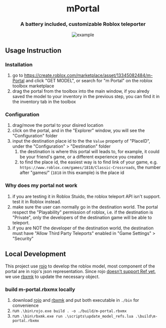 <h1 align="center">mPortal</h1>

<h3 align="center">A battery included, customizable Roblox teleporter</h3>

<div align="center"><img src="./repo_resources/hero.gif" alt="example" /></div>

## Usage Instruction

### Installation
1. go to https://create.roblox.com/marketplace/asset/13345082484/m-Portal and click "GET MODEL", or search for "m Portal" on the roblox toolbox marketplace
1. drag the portal from the toolbox into the main window, if you alredy saved the model to your inventory in the previous step, you can find it in the inventory tab in the toolbox

### Configuration
1. drag/move the portal to your disired location
1. click on the portal, and in the "Explorer" window, you will see the "Configuration" folder
1. input the destination place id to the the `Value` property of "PlaceID", under the "Configuration" > "Destination" folder
    1. the destination is where this portal will leads to, for example, it could be your friend's game, or a different experience you created
    1. to find the place id, the easiest way is to find link of your game, e.g. `https://www.roblox.com/games/1818/Classic-Crossroads`, the number after "games/" (`1818` in this example) is the place id

### Why does my portal not work

1. if you are testing it in Roblox Stuido, the roblox teleport API isn't support. test it in Roblox instead.
1. make sure the user can normally go in the destination world. The portal respect the "Playability" permission of roblox, i.e. if the destination is "Private", only the developers of the destination game will be able to teleport.
1. if you are NOT the developer of the destination world, the destination must have "Allow Third Party Teleports" enabled in "Game Settings" > "Security"

## Local Development

This project use [rojo](https://github.com/rojo-rbx/rojo) to develop the roblox model, most component of the portal are in rojo's json representation. Since rojo [doesn't support Ref yet](https://github.com/rojo-rbx/rojo/issues/427), we use [rbxmk](https://github.com/Anaminus/rbxmk) to update the necessary object.

### build m-portal.rbxmx locally

1. download [rojo](https://github.com/rojo-rbx/rojo) and [rbxmk](https://github.com/Anaminus/rbxmk) and put both executable in `./bin` for convenience
1. run `.\bin\rojo.exe build . -o ./build/m-portal.rbxmx`
1. run `.\bin\rbxmk.exe run .\scripts\update_model_refs.lua .\build\m-portal.rbxmx`
